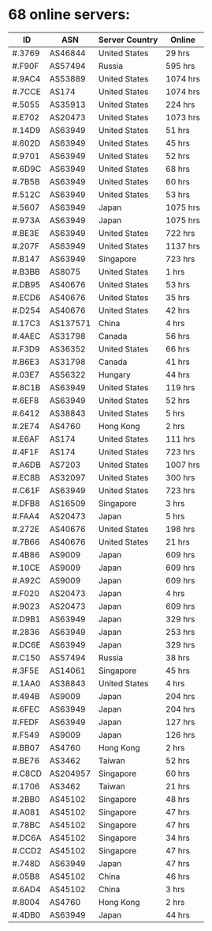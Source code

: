 # 68 online servers:

| ID | ASN | Server Country | Online |
| ------ | ------ | ------ | ------ |
| #.3769 | AS46844 | United States | 29 hrs |
| #.F90F | AS57494 | Russia | 595 hrs |
| #.9AC4 | AS53889 | United States | 1074 hrs |
| #.7CCE | AS174 | United States | 1074 hrs |
| #.5055 | AS35913 | United States | 224 hrs |
| #.E702 | AS20473 | United States | 1073 hrs |
| #.14D9 | AS63949 | United States | 51 hrs |
| #.602D | AS63949 | United States | 45 hrs |
| #.9701 | AS63949 | United States | 52 hrs |
| #.6D9C | AS63949 | United States | 68 hrs |
| #.7B5B | AS63949 | United States | 60 hrs |
| #.512C | AS63949 | United States | 53 hrs |
| #.5607 | AS63949 | Japan | 1075 hrs |
| #.973A | AS63949 | Japan | 1075 hrs |
| #.BE3E | AS63949 | United States | 722 hrs |
| #.207F | AS63949 | United States | 1137 hrs |
| #.B147 | AS63949 | Singapore | 723 hrs |
| #.B3BB | AS8075 | United States | 1 hrs |
| #.DB95 | AS40676 | United States | 53 hrs |
| #.ECD6 | AS40676 | United States | 35 hrs |
| #.D254 | AS40676 | United States | 42 hrs |
| #.17C3 | AS137571 | China | 4 hrs |
| #.4AEC | AS31798 | Canada | 56 hrs |
| #.F3D9 | AS36352 | United States | 66 hrs |
| #.B6E3 | AS31798 | Canada | 41 hrs |
| #.03E7 | AS56322 | Hungary | 44 hrs |
| #.8C1B | AS63949 | United States | 119 hrs |
| #.6EF8 | AS63949 | United States | 52 hrs |
| #.6412 | AS38843 | United States | 5 hrs |
| #.2E74 | AS4760 | Hong Kong | 2 hrs |
| #.E6AF | AS174 | United States | 111 hrs |
| #.4F1F | AS174 | United States | 723 hrs |
| #.A6DB | AS7203 | United States | 1007 hrs |
| #.EC8B | AS32097 | United States | 300 hrs |
| #.C61F | AS63949 | United States | 723 hrs |
| #.DFB8 | AS16509 | Singapore | 3 hrs |
| #.FAA4 | AS20473 | Japan | 5 hrs |
| #.272E | AS40676 | United States | 198 hrs |
| #.7B66 | AS40676 | United States | 21 hrs |
| #.4B86 | AS9009 | Japan | 609 hrs |
| #.10CE | AS9009 | Japan | 609 hrs |
| #.A92C | AS9009 | Japan | 609 hrs |
| #.F020 | AS20473 | Japan | 4 hrs |
| #.9023 | AS20473 | Japan | 609 hrs |
| #.D9B1 | AS63949 | Japan | 329 hrs |
| #.2836 | AS63949 | Japan | 253 hrs |
| #.DC6E | AS63949 | Japan | 329 hrs |
| #.C150 | AS57494 | Russia | 38 hrs |
| #.3F5E | AS14061 | Singapore | 45 hrs |
| #.1AA0 | AS38843 | United States | 4 hrs |
| #.494B | AS9009 | Japan | 204 hrs |
| #.6FEC | AS63949 | Japan | 204 hrs |
| #.FEDF | AS63949 | Japan | 127 hrs |
| #.F549 | AS9009 | Japan | 126 hrs |
| #.BB07 | AS4760 | Hong Kong | 2 hrs |
| #.BE76 | AS3462 | Taiwan | 52 hrs |
| #.C8CD | AS204957 | Singapore | 60 hrs |
| #.1706 | AS3462 | Taiwan | 21 hrs |
| #.2BB0 | AS45102 | Singapore | 48 hrs |
| #.A081 | AS45102 | Singapore | 47 hrs |
| #.78BC | AS45102 | Singapore | 47 hrs |
| #.DC6A | AS45102 | Singapore | 34 hrs |
| #.CCD2 | AS45102 | Singapore | 47 hrs |
| #.748D | AS63949 | Japan | 47 hrs |
| #.05B8 | AS45102 | China | 46 hrs |
| #.6AD4 | AS45102 | China | 3 hrs |
| #.8004 | AS4760 | Hong Kong | 2 hrs |
| #.4DB0 | AS63949 | Japan | 44 hrs |

